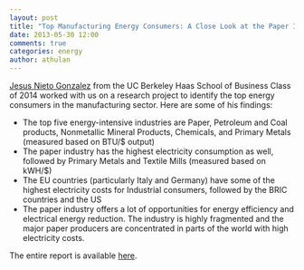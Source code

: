 ```yaml
---
layout: post
title: "Top Manufacturing Energy Consumers: A Close Look at the Paper Industry"
date: 2013-05-30 12:00
comments: true
categories: energy
author: athulan
---
```


[Jesus Nieto Gonzalez](http://www.linkedin.com/pub/jesús-nieto-gonzález/30/a92/943/) from the UC Berkeley Haas School of Business Class of 2014 worked with us on a research project to identify the top energy consumers in the manufacturing sector. Here are some of his findings:

- The top five energy-intensive industries are Paper, Petroleum and Coal products, Nonmetallic Mineral Products, Chemicals, and Primary Metals (measured based on BTU/$ output)
- The paper industry has the highest electricity consumption as well, followed by Primary Metals and Textile Mills (measured based on kWH/$)
- The EU countries (particularly Italy and Germany) have some of the highest electricity costs for Industrial consumers, followed by the BRIC countries and the US
- The paper industry offers a lot of opportunities for energy efficiency and electrical energy reduction. The industry is highly fragmented and the major paper producers are concentrated in parts of the world with high electricity costs.

The entire report is available [here](https://s3.amazonaws.com/manufacturingbigdata-blog-static/pdfs/jesus-nieto-energy-consumption.pdf).